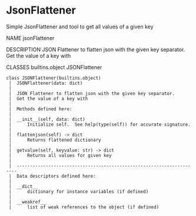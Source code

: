 # JsonFlattener
Simple JsonFlattener and tool to get all values of a given key

NAME
    jsonFlattener

DESCRIPTION
    JSON Flattener to flatten json with the given key separator.
    Get the value of a key with

CLASSES
    builtins.object
        JSONFlattener

    class JSONFlattener(builtins.object)
     |  JSONFlattener(data: dict)
     |
     |  JSON Flattener to flatten json with the given key separator.
     |  Get the value of a key with
     |
     |  Methods defined here:
     |
     |  __init__(self, data: dict)
     |      Initialize self.  See help(type(self)) for accurate signature.
     |
     |  flattenjson(self) -> dict
     |      Returns flattened dictionary
     |
     |  getvalue(self, keyvalue: str) -> dict
     |      Returns all values for given key
     |
     |  ----------------------------------------------------------------------
     |  Data descriptors defined here:
     |
     |  __dict__
     |      dictionary for instance variables (if defined)
     |
     |  __weakref__
     |      list of weak references to the object (if defined)
